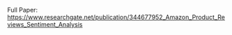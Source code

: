 Full Paper: https://www.researchgate.net/publication/344677952_Amazon_Product_Reviews_Sentiment_Analysis

